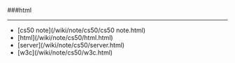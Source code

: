 ###html

------

<div id=archive_tags>
<ul>
<li>[cs50 note](/wiki/note/cs50/cs50 note.html)</li> 
<li>[html](/wiki/note/cs50/html.html)</li> 
<li>[server](/wiki/note/cs50/server.html)</li> 
<li>[w3c](/wiki/note/cs50/w3c.html)</li> 
</ul>
</div>
